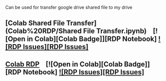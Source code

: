 Can be used for transfer google drive shared file to my drive 
## [Colab Shared File Transfer](Colab%20RDP/Shared File Transfer.ipynb) &nbsp;&nbsp; [![Open in Colab][Colab Badge]][RDP Notebook] [![RDP Issues][RDP Issues]](https://github.com/AsadulShakib/Drive-File-Transfer/issues/labels/Colab%20RDP)
## [Colab RDP](Colab%20RDP/Colab%20RDP.ipynb) &nbsp;&nbsp; [![Open in Colab][Colab Badge]][RDP Notebook] [![RDP Issues][RDP Issues]](https://github.com/PradyumnaKrishna/Colab-Hacks/issues/labels/Colab%20RDP)
